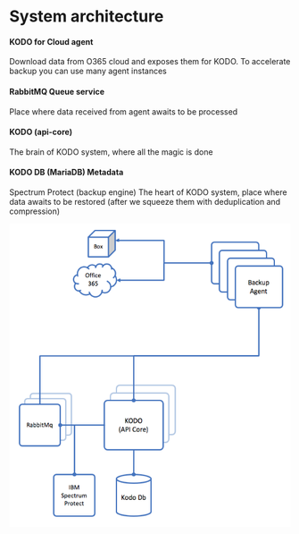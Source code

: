 # System architecture

#### KODO for Cloud agent 

Download data from O365 cloud and exposes them for KODO. To accelerate backup you can use many agent instances 

#### RabbitMQ Queue service 

Place where data received from agent awaits to be processed 

#### KODO \(api-core\) 

The brain of KODO system, where all the magic is done 

#### KODO DB \(MariaDB\) Metadata 

Spectrum Protect \(backup engine\) The heart of KODO system, place where data awaits to be restored \(after we squeeze them with deduplication and compression\)

![](../.gitbook/assets/image%20%2827%29.png)

